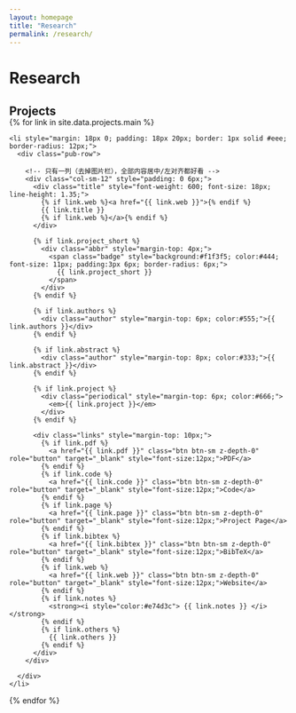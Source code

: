 ```yaml
---
layout: homepage
title: "Research"
permalink: /research/
---
```


<!-- 中央容器：限制宽度并居中 -->
<div style="max-width: 900px; margin: 0 auto;">

<h1 id="research">Research</h1>

<h2 style="margin: 30px 0 -15px;">Projects</h2>

<div class="publications">
  <ol class="bibliography" style="list-style: none; padding-left: 0;">
  {% for link in site.data.projects.main %}

    <li style="margin: 18px 0; padding: 18px 20px; border: 1px solid #eee; border-radius: 12px;">
      <div class="pub-row">

        <!-- 只有一列（去掉图片栏），全部内容居中/左对齐都好看 -->
        <div class="col-sm-12" style="padding: 0 6px;">
          <div class="title" style="font-weight: 600; font-size: 18px; line-height: 1.35;">
            {% if link.web %}<a href="{{ link.web }}">{% endif %}
            {{ link.title }}
            {% if link.web %}</a>{% endif %}
          </div>

          {% if link.project_short %}
            <div class="abbr" style="margin-top: 4px;">
              <span class="badge" style="background:#f1f3f5; color:#444; font-size: 11px; padding:3px 6px; border-radius: 6px;">
                {{ link.project_short }}
              </span>
            </div>
          {% endif %}

          {% if link.authors %}
            <div class="author" style="margin-top: 6px; color:#555;">{{ link.authors }}</div>
          {% endif %}

          {% if link.abstract %}
            <div class="author" style="margin-top: 8px; color:#333;">{{ link.abstract }}</div>
          {% endif %}

          {% if link.project %}
            <div class="periodical" style="margin-top: 6px; color:#666;">
              <em>{{ link.project }}</em>
            </div>
          {% endif %}

          <div class="links" style="margin-top: 10px;">
            {% if link.pdf %}
              <a href="{{ link.pdf }}" class="btn btn-sm z-depth-0" role="button" target="_blank" style="font-size:12px;">PDF</a>
            {% endif %}
            {% if link.code %}
              <a href="{{ link.code }}" class="btn btn-sm z-depth-0" role="button" target="_blank" style="font-size:12px;">Code</a>
            {% endif %}
            {% if link.page %}
              <a href="{{ link.page }}" class="btn btn-sm z-depth-0" role="button" target="_blank" style="font-size:12px;">Project Page</a>
            {% endif %}
            {% if link.bibtex %}
              <a href="{{ link.bibtex }}" class="btn btn-sm z-depth-0" role="button" target="_blank" style="font-size:12px;">BibTeX</a>
            {% endif %}
            {% if link.web %}
              <a href="{{ link.web }}" class="btn btn-sm z-depth-0" role="button" target="_blank" style="font-size:12px;">Website</a>
            {% endif %}
            {% if link.notes %}
              <strong><i style="color:#e74d3c"> {{ link.notes }} </i></strong>
            {% endif %}
            {% if link.others %}
              {{ link.others }}
            {% endif %}
          </div>
        </div>

      </div>
    </li>

  {% endfor %}
  </ol>
</div>

</div>
